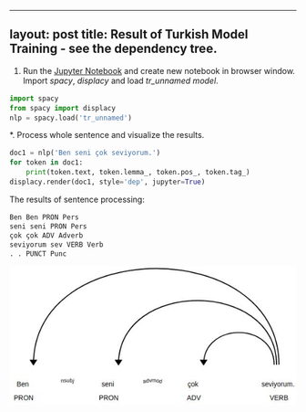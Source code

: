 
---
layout: post
title:  Result of Turkish Model Training - see the dependency tree.
---


1. Run the [Jupyter Notebook](http://jupyter.org/) and create new notebook in browser window. Import *spacy*, *displacy* and load *tr_unnamed model*.
```python
import spacy
from spacy import displacy
nlp = spacy.load('tr_unnamed')
```

*. Process whole sentence and visualize the results.
```python
doc1 = nlp('Ben seni çok seviyorum.')
for token in doc1:
    print(token.text, token.lemma_, token.pos_, token.tag_)
displacy.render(doc1, style='dep', jupyter=True)
```

 The results of sentence processing:
```
Ben Ben PRON Pers
seni seni PRON Pers
çok çok ADV Adverb
seviyorum sev VERB Verb
. . PUNCT Punc
```

![alt text](../media/images/bensenicokseviyorum.jpg "Tree")

